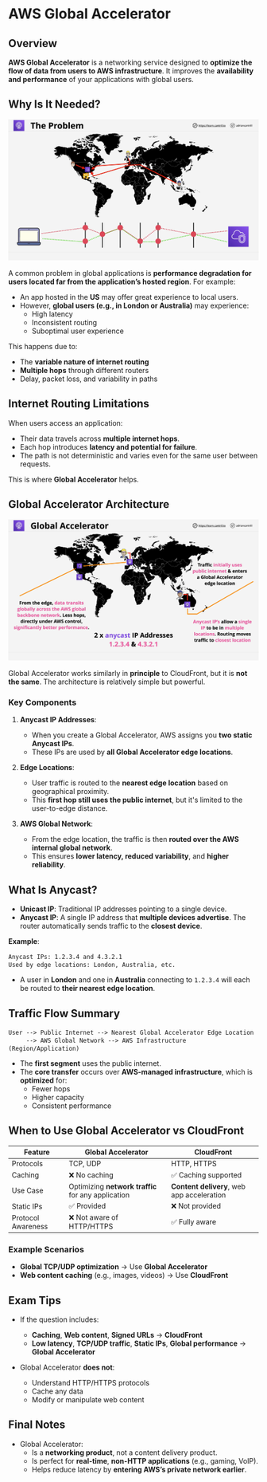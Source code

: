 # AWS Global Accelerator

## Overview

**AWS Global Accelerator** is a networking service designed to **optimize the flow of data from users to AWS infrastructure**. It improves the **availability and performance** of your applications with global users.

## Why Is It Needed?

![alt text](./Images/image-12.png)

A common problem in global applications is **performance degradation for users located far from the application’s hosted region**. For example:

- An app hosted in the **US** may offer great experience to local users.
- However, **global users (e.g., in London or Australia)** may experience:
  - High latency
  - Inconsistent routing
  - Suboptimal user experience

This happens due to:

- The **variable nature of internet routing**
- **Multiple hops** through different routers
- Delay, packet loss, and variability in paths

## Internet Routing Limitations

When users access an application:

- Their data travels across **multiple internet hops**.
- Each hop introduces **latency and potential for failure**.
- The path is not deterministic and varies even for the same user between requests.

This is where **Global Accelerator** helps.

## Global Accelerator Architecture

![alt text](./Images/image-13.png)

Global Accelerator works similarly in **principle** to CloudFront, but it is **not the same**. The architecture is relatively simple but powerful.

### Key Components

1. **Anycast IP Addresses**:

   - When you create a Global Accelerator, AWS assigns you **two static Anycast IPs**.
   - These IPs are used by **all Global Accelerator edge locations**.

2. **Edge Locations**:

   - User traffic is routed to the **nearest edge location** based on geographical proximity.
   - This **first hop still uses the public internet**, but it's limited to the user-to-edge distance.

3. **AWS Global Network**:
   - From the edge location, the traffic is then **routed over the AWS internal global network**.
   - This ensures **lower latency, reduced variability**, and **higher reliability**.

## What Is Anycast?

- **Unicast IP**: Traditional IP addresses pointing to a single device.
- **Anycast IP**: A single IP address that **multiple devices advertise**. The router automatically sends traffic to the **closest device**.

**Example**:

```text
Anycast IPs: 1.2.3.4 and 4.3.2.1
Used by edge locations: London, Australia, etc.
```

- A user in **London** and one in **Australia** connecting to `1.2.3.4` will each be routed to **their nearest edge location**.

## Traffic Flow Summary

```text
User --> Public Internet --> Nearest Global Accelerator Edge Location
     --> AWS Global Network --> AWS Infrastructure (Region/Application)
```

- The **first segment** uses the public internet.
- The **core transfer** occurs over **AWS-managed infrastructure**, which is **optimized** for:
  - Fewer hops
  - Higher capacity
  - Consistent performance

## When to Use Global Accelerator vs CloudFront

| Feature            | **Global Accelerator**                             | **CloudFront**                             |
| ------------------ | -------------------------------------------------- | ------------------------------------------ |
| Protocols          | TCP, UDP                                           | HTTP, HTTPS                                |
| Caching            | ❌ No caching                                      | ✅ Caching supported                       |
| Use Case           | Optimizing **network traffic** for any application | **Content delivery**, web app acceleration |
| Static IPs         | ✅ Provided                                        | ❌ Not provided                            |
| Protocol Awareness | ❌ Not aware of HTTP/HTTPS                         | ✅ Fully aware                             |

### Example Scenarios

- **Global TCP/UDP optimization** → Use **Global Accelerator**
- **Web content caching** (e.g., images, videos) → Use **CloudFront**

## Exam Tips

- If the question includes:

  - **Caching**, **Web content**, **Signed URLs** → **CloudFront**
  - **Low latency**, **TCP/UDP traffic**, **Static IPs**, **Global performance** → **Global Accelerator**

- Global Accelerator **does not**:
  - Understand HTTP/HTTPS protocols
  - Cache any data
  - Modify or manipulate web content

## Final Notes

- Global Accelerator:
  - Is a **networking product**, not a content delivery product.
  - Is perfect for **real-time**, **non-HTTP applications** (e.g., gaming, VoIP).
  - Helps reduce latency by **entering AWS’s private network earlier**.
